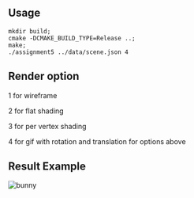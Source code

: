 ## Usage

```
mkdir build;
cmake -DCMAKE_BUILD_TYPE=Release ..;
make;
./assignment5 ../data/scene.json 4
```

## Render option

1 for wireframe

2 for flat shading

3 for per vertex shading

4 for gif with rotation and translation for options above



## Result Example

![bunny](build/bunny.png)
